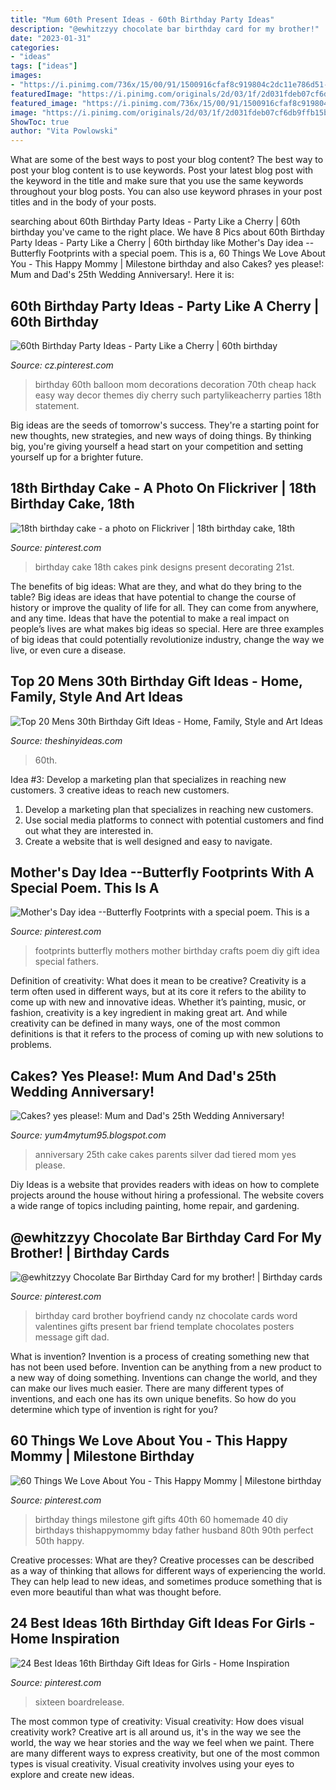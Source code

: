 ```yaml
---
title: "Mum 60th Present Ideas - 60th Birthday Party Ideas"
description: "@ewhitzzyy chocolate bar birthday card for my brother!"
date: "2023-01-31"
categories:
- "ideas"
tags: ["ideas"]
images:
- "https://i.pinimg.com/736x/15/00/91/1500916cfaf8c919804c2dc11e786d51--birthday-cakes-for-girls-birthday-photos.jpg"
featuredImage: "https://i.pinimg.com/originals/2d/03/1f/2d031fdeb07cf6db9ffb15bd9083d4c6.jpg"
featured_image: "https://i.pinimg.com/736x/15/00/91/1500916cfaf8c919804c2dc11e786d51--birthday-cakes-for-girls-birthday-photos.jpg"
image: "https://i.pinimg.com/originals/2d/03/1f/2d031fdeb07cf6db9ffb15bd9083d4c6.jpg"
ShowToc: true
author: "Vita Powlowski"
---
```



What are some of the best ways to post your blog content?
The best way to post your blog content is to use keywords. Post your latest blog post with the keyword in the title and make sure that you use the same keywords throughout your blog posts. You can also use keyword phrases in your post titles and in the body of your posts.

	

		
searching about 60th Birthday Party Ideas - Party Like a Cherry | 60th birthday you've came to the right place. We have 8 Pics about 60th Birthday Party Ideas - Party Like a Cherry | 60th birthday like Mother&#039;s Day idea --Butterfly Footprints with a special poem. This is a, 60 Things We Love About You - This Happy Mommy | Milestone birthday and also Cakes? yes please!: Mum and Dad&#039;s 25th Wedding Anniversary!. Here it is:
		
    
## 60th Birthday Party Ideas - Party Like A Cherry | 60th Birthday

<img loading=lazy src="https://i.pinimg.com/originals/2d/03/1f/2d031fdeb07cf6db9ffb15bd9083d4c6.jpg" onerror="this.onerror=null;this.src='https://tse2.mm.bing.net/th?id=OIP.UjUJldQONc4gt7sRif1-owHaLH&amp;pid=15.1';" alt="60th Birthday Party Ideas - Party Like a Cherry | 60th birthday">

_Source: cz.pinterest.com_

>birthday 60th balloon mom decorations decoration 70th cheap hack easy way decor themes diy cherry such partylikeacherry parties 18th statement. 

	

Big ideas are the seeds of tomorrow's success. They're a starting point for new thoughts, new strategies, and new ways of doing things. By thinking big, you're giving yourself a head start on your competition and setting yourself up for a brighter future.

    
## 18th Birthday Cake - A Photo On Flickriver | 18th Birthday Cake, 18th

<img loading=lazy src="https://i.pinimg.com/736x/15/00/91/1500916cfaf8c919804c2dc11e786d51--birthday-cakes-for-girls-birthday-photos.jpg" onerror="this.onerror=null;this.src='https://tse2.mm.bing.net/th?id=OIP.xYoWntlO3SJC7lQpHXkiwAHaHM&amp;pid=15.1';" alt="18th birthday cake - a photo on Flickriver | 18th birthday cake, 18th">

_Source: pinterest.com_

>birthday cake 18th cakes pink designs present decorating 21st. 

	

The benefits of big ideas: What are they, and what do they bring to the table?
Big ideas are ideas that have potential to change the course of history or improve the quality of life for all. They can come from anywhere, and any time. Ideas that have the potential to make a real impact on people’s lives are what makes big ideas so special. Here are three examples of big ideas that could potentially revolutionize industry, change the way we live, or even cure a disease.

    
## Top 20 Mens 30th Birthday Gift Ideas - Home, Family, Style And Art Ideas

<img loading=lazy src="https://theshinyideas.com/wp-content/uploads/2020/02/mens-30th-birthday-gift-ideas-awesome-60th-birthday-gift-ideas-for-him-gift-of-mens-30th-birthday-gift-ideas.jpg" onerror="this.onerror=null;this.src='https://tse2.mm.bing.net/th?id=OIP.1b_jEfebL8mDJwkqcOSTswHaJ4&amp;pid=15.1';" alt="Top 20 Mens 30th Birthday Gift Ideas - Home, Family, Style and Art Ideas">

_Source: theshinyideas.com_

>60th. 

	

Idea #3: Develop a marketing plan that specializes in reaching new customers.
3 creative ideas to reach new customers.
1. Develop a marketing plan that specializes in reaching new customers. 
2. Use social media platforms to connect with potential customers and find out what they are interested in. 
3. Create a website that is well designed and easy to navigate.

    
## Mother&#039;s Day Idea --Butterfly Footprints With A Special Poem. This Is A

<img loading=lazy src="https://i.pinimg.com/736x/96/63/aa/9663aa761cf942a0e4c8d0ed9d1eb7e6--butterfly-footprints-mothers-day-ideas.jpg" onerror="this.onerror=null;this.src='https://tse2.mm.bing.net/th?id=OIP.8hNw01vS70tY7ADU453inwHaJ3&amp;pid=15.1';" alt="Mother&#039;s Day idea --Butterfly Footprints with a special poem. This is a">

_Source: pinterest.com_

>footprints butterfly mothers mother birthday crafts poem diy gift idea special fathers. 

	

Definition of creativity: What does it mean to be creative?
Creativity is a term often used in different ways, but at its core it refers to the ability to come up with new and innovative ideas. Whether it’s painting, music, or fashion, creativity is a key ingredient in making great art. And while creativity can be defined in many ways, one of the most common definitions is that it refers to the process of coming up with new solutions to problems.

    
## Cakes? Yes Please!: Mum And Dad&#039;s 25th Wedding Anniversary!

<img loading=lazy src="http://4.bp.blogspot.com/-GoUmDnqcmZI/T8f6iR9zIsI/AAAAAAAAAEU/ho7P5AxSMyE/s1600/caaaaaaaaaaaaake.jpg" onerror="this.onerror=null;this.src='https://tse3.mm.bing.net/th?id=OIP.fs_x4A0ht60dThotKNct9gHaJ4&amp;pid=15.1';" alt="Cakes? yes please!: Mum and Dad&#039;s 25th Wedding Anniversary!">

_Source: yum4mytum95.blogspot.com_

>anniversary 25th cake cakes parents silver dad tiered mom yes please. 

	

Diy Ideas is a website that provides readers with ideas on how to complete projects around the house without hiring a professional. The website covers a wide range of topics including painting, home repair, and gardening. 

    
## @ewhitzzyy Chocolate Bar Birthday Card For My Brother! | Birthday Cards

<img loading=lazy src="https://i.pinimg.com/736x/69/2f/58/692f58fc0369d73f169811ce35d1ea37.jpg" onerror="this.onerror=null;this.src='https://tse3.mm.bing.net/th?id=OIP.1A0MQLS5qylcz5UDqYe6AwHaKY&amp;pid=15.1';" alt="@ewhitzzyy Chocolate Bar Birthday Card for my brother! | Birthday cards">

_Source: pinterest.com_

>birthday card brother boyfriend candy nz chocolate cards word valentines gifts present bar friend template chocolates posters message gift dad. 

	

What is invention?
Invention is a process of creating something new that has not been used before. Invention can be anything from a new product to a new way of doing something. Inventions can change the world, and they can make our lives much easier. There are many different types of inventions, and each one has its own unique benefits. So how do you determine which type of invention is right for you?

    
## 60 Things We Love About You - This Happy Mommy | Milestone Birthday

<img loading=lazy src="https://i.pinimg.com/736x/14/6f/3e/146f3e425b385ab3a21634886c39266e--milestone-birthdays-milestone-birthday-ideas.jpg" onerror="this.onerror=null;this.src='https://tse4.mm.bing.net/th?id=OIP.icKqqjUB3Rm8glLulgqPzQHaJH&amp;pid=15.1';" alt="60 Things We Love About You - This Happy Mommy | Milestone birthday">

_Source: pinterest.com_

>birthday things milestone gift gifts 40th 60 homemade 40 diy birthdays thishappymommy bday father husband 80th 90th perfect 50th happy. 

	

Creative processes: What are they?
Creative processes can be described as a way of thinking that allows for different ways of experiencing the world. They can help lead to new ideas, and sometimes produce something that is even more beautiful than what was thought before.

    
## 24 Best Ideas 16th Birthday Gift Ideas For Girls - Home Inspiration

<img loading=lazy src="https://i.pinimg.com/originals/fc/9c/78/fc9c783a6537cbfa269ed357622a95ba.jpg" onerror="this.onerror=null;this.src='https://tse4.mm.bing.net/th?id=OIP.WQtbgaRmhPG5ZIDzWGZTfwHaJ4&amp;pid=15.1';" alt="24 Best Ideas 16th Birthday Gift Ideas for Girls - Home Inspiration">

_Source: pinterest.com_

>sixteen boardrelease. 

	

The most common type of creativity: Visual creativity: How does visual creativity work?
Creative art is all around us, it's in the way we see the world, the way we hear stories and the way we feel when we paint. There are many different ways to express creativity, but one of the most common types is visual creativity. Visual creativity involves using your eyes to explore and create new ideas.

